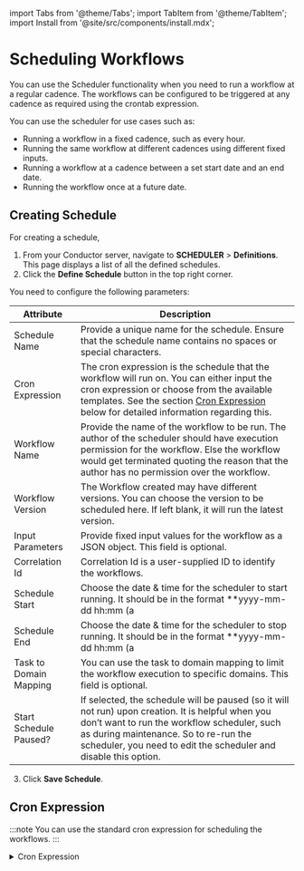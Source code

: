 import Tabs from '@theme/Tabs';
import TabItem from '@theme/TabItem';
import Install from '@site/src/components/install.mdx';


# Scheduling Workflows

You can use the Scheduler functionality when you need to run a workflow at a regular cadence. The workflows can be configured to be triggered at any cadence as required using the crontab expression.

You can use the scheduler for use cases such as:

* Running a workflow in a fixed cadence, such as every hour.
* Running the same workflow at different cadences using different fixed inputs.
* Running a workflow at a cadence between a set start date and an end date.
* Running the workflow once at a future date.

## Creating Schedule

For creating a schedule,

1. From your Conductor server, navigate to **SCHEDULER** > **Definitions**. This page displays a list of all the defined schedules.
2. Click the **Define Schedule** button in the top right corner.

You need to configure the following parameters:

| Attribute | Description |
| -- | -- | 
| Schedule Name | Provide a unique name for the schedule. Ensure that the schedule name contains no spaces or special characters. |
| Cron Expression | The cron expression is the schedule that the workflow will run on. You can either input the cron expression or choose from the available templates. See the section [Cron Expression](/content/guides/scheduling-workflows#cron-expression) below for detailed information regarding this. |
| Workflow Name | Provide the name of the workflow to be run. The author of the scheduler should have execution permission for the workflow. Else the workflow would get terminated quoting the reason that the author has no permission over the workflow. |
| Workflow Version | The Workflow created may have different versions. You can choose the version to be scheduled here. If left blank, it will run the latest version. |
| Input Parameters | Provide fixed input values for the workflow as a JSON object. This field is optional. |
| Correlation Id | Correlation Id is a user-supplied ID to identify the workflows. |
| Schedule Start | Choose the date & time for the scheduler to start running. It should be in the format **yyyy-mm-dd hh:mm (a|p)m**. This field is optional. |
| Schedule End | Choose the date & time for the scheduler to stop running. It should be in the format **yyyy-mm-dd hh:mm (a|p)m**. This field is optional. |
| Task to Domain Mapping | You can use the task to domain mapping to limit the workflow execution to specific domains. This field is optional. |
| Start Schedule Paused? | If selected, the schedule will be paused (so it will not run) upon creation. It is helpful when you don’t want to run the workflow scheduler, such as during maintenance. So to re-run the scheduler, you need to edit the scheduler and disable this option. |

3. Click **Save Schedule**.

## Cron Expression

:::note
You can use the standard cron expression for scheduling the workflows.
:::

<details><summary>Cron Expression</summary>

The UI has a *Cron Expression Helper* to describe the options of the Cron expression. You can also test the expression after entering it, and the UI will automatically calculate the next few runs of the schedule.

The CRON expression has six terms; you can denote a blank entry with an asterisk.

```
* * * * * *
```

The terms, in the order from left to right, define the timings:

* **Second**: Allowed values: 0-59
* **Minute**: Allowed values: 0-59
* **Hour**: Allowed values: 0-23
* **Day of Month**: Allowed values: 1-31
* **Month**: Allowed values are 1-12 or JAN-DEC
* **Day of Week**: Allowed values are 0-7 or MON-SUN, where 0 & 7 is Sunday

Macros are also supported when setting a schedule.

|Macro	|Meaning|
| --- | ----------- |
|@yearly (Or @annually)|Once a year (0 0 0 1 1 *)|
|@monthly|Once a month (0 0 0 1 * *)|
|@weekly|Once a week (0 0 0 * * 0)|
|@daily (Or @midnight)|Once a day (0 0 0 * * *)|
|@hourly |Once an hour, (0 0 * * * *)|

:::note Notes

* The schedules are all based on the **UTC** timezone. However, you can view the corresponding local browser time.
* The scheduler supports up to a second granularity - however, this is on a best-effort basis. A minimum of a 30 seconds gap is recommended as the cadence for workflow scheduling.
* You can have multiple schedules invoking the same workflow.
* Execution history is maintained up to a configured maximum limit (Default of 1000 executions per schedule).
* You must tune the configurations when running multiple schedules to configure the server.
* When the workflow is invoked, the following field will be injected automatically as the input.
```json
{
    "_executedTime": <EPOCH EXECUTED TIME>,
    "_startedByScheduler": "<SCHEDULER NAME>",
    "_executionId": "<EXECUTION ID>",
    "_scheduledTime": <EPOCH SCHEDULED TIME>
}
```
:::

</details>